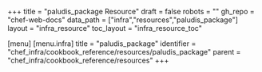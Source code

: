 +++
title = "paludis_package Resource"
draft = false
robots = ""
gh_repo = "chef-web-docs"
data_path = ["infra","resources","paludis_package"]
layout = "infra_resource"
toc_layout = "infra_resource_toc"

[menu]
  [menu.infra]
    title = "paludis_package"
    identifier = "chef_infra/cookbook_reference/resources/paludis_package"
    parent = "chef_infra/cookbook_reference/resources"
+++

<!-- The contents of this page are automatically generated from the paludis_package.yaml file in the data directory. -->
<!-- To suggest a change, edit the https://github.com/chef/chef/blob/main/lib/chef/resource/paludis_package.rb file
      and submit a pull request to the https://github.com/chef/chef repository. -->
